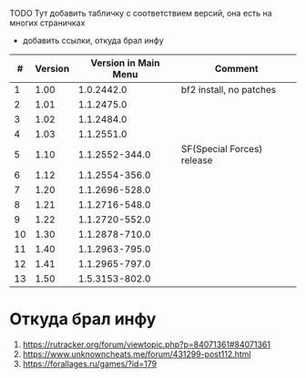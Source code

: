 TODO Тут добавить табличку с соответствием версий, она есть на многих страничках
+ добавить ссылки, откуда брал инфу


|#|Version|Version in Main Menu|Comment|
|---|---|---|---|
|1|1.00|1.0.2442.0|bf2 install, no patches|
|2|1.01|1.1.2475.0||
|3|1.02|1.1.2484.0||
|4|1.03|1.1.2551.0||
|5|1.10|1.1.2552-344.0|SF(Special Forces) release|
|6|1.12|1.1.2554-356.0|||
|7|1.20|1.1.2696-528.0||
|8|1.21|1.1.2716-548.0||
|9|1.22|1.1.2720-552.0||
|10|1.30|1.1.2878-710.0||
|11|1.40|1.1.2963-795.0||
|12|1.41|1.1.2965-797.0||
|13|1.50|1.5.3153-802.0||

# Откуда брал инфу
1. https://rutracker.org/forum/viewtopic.php?p=84071361#84071361
2. https://www.unknowncheats.me/forum/431299-post112.html
3. https://forallages.ru/games/?id=179
